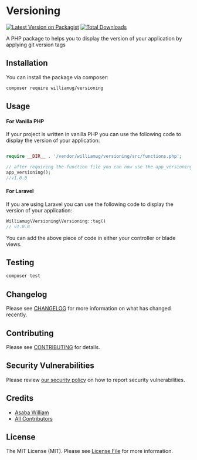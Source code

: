 # Versioning

[![Latest Version on Packagist](https://img.shields.io/packagist/v/williamug/versioning.svg?style=flat-square)](https://packagist.org/packages/williamug/versioning)
[![Total Downloads](https://img.shields.io/packagist/dt/williamug/versioning.svg?style=flat-square)](https://packagist.org/packages/williamug/versioning)

A PHP package to helps you to display the version of your application by applying git version tags

## Installation

You can install the package via composer:

```bash
composer require williamug/versioning
```


## Usage

#### For Vanilla PHP
If your project is written in vanilla PHP you can use the following code to display the version of your application:
```php

require __DIR__ . '/vendor/williamug/versioning/src/functions.php';

// after requiring the function file you can now use the app_versioning() function to display the version of your application
app_versioning();
//v1.0.0
```

#### For Laravel
If you are using Laravel you can use the following code to display the version of your application:

```php
Williamug\Versioning\Versioning::tag()
// v1.0.0
```
You can add the above piece of code in either your controller or blade views.

## Testing

```bash
composer test
```

## Changelog

Please see [CHANGELOG](CHANGELOG.md) for more information on what has changed recently.

## Contributing

Please see [CONTRIBUTING](CONTRIBUTING.md) for details.

## Security Vulnerabilities

Please review [our security policy](../../security/policy) on how to report security vulnerabilities.

## Credits

- [Asaba William](https://github.com/williamug)
- [All Contributors](../../contributors)

## License

The MIT License (MIT). Please see [License File](LICENSE.md) for more information.
